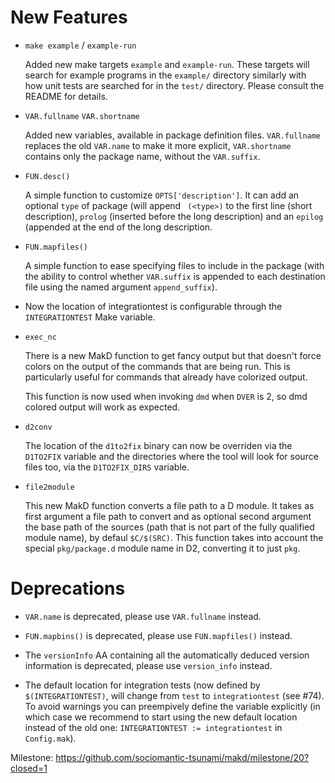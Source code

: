 New Features
============

* `make example` / `example-run`

  Added new make targets `example` and `example-run`. These targets will search for example programs in the `example/` directory similarly with how unit tests are searched for in the `test/` directory. Please consult the README for details.

* `VAR.fullname` `VAR.shortname`

  Added new variables, available in package definition files. `VAR.fullname` replaces the old `VAR.name` to make it more explicit, `VAR.shortname` contains only the package name, without the `VAR.suffix`.

* `FUN.desc()`

  A simple function to customize `OPTS['description']`. It can add an optional `type` of package (will append ` (<type>)` to the first line (short description), `prolog` (inserted before the long description) and an `epilog` (appended at the end of the long description.

* `FUN.mapfiles()`

  A simple function to ease specifying files to include in the package (with the ability to control whether `VAR.suffix` is appended to each destination file using the named argument `append_suffix`).

* Now the location of integrationtest is configurable through the ``INTEGRATIONTEST`` Make variable.

* `exec_nc`

  There is a new MakD function to get fancy output but that doesn't force colors on the output of the commands that are being run. This is particularly useful for commands that already have colorized output.

  This function is now used when invoking `dmd` when `DVER` is 2, so dmd colored output will work as expected.

* `d2conv`

  The location of the `d1to2fix` binary can now be overriden via the ``D1TO2FIX`` variable and the directories where the tool will look for source files too, via the `D1TO2FIX_DIRS` variable.

* `file2module`

  This new MakD function converts a file path to a D module. It takes as first argument a file path to convert and as optional second argument the base path of the sources (path that is not part of the fully qualified module name), by defaul `$C/$(SRC)`. This function takes into account the special `pkg/package.d` module name in D2, converting it to just `pkg`.

Deprecations
============

* `VAR.name` is deprecated, please use `VAR.fullname` instead.

* `FUN.mapbins()` is deprecated, please use `FUN.mapfiles()` instead.

* The `versionInfo` AA containing all the automatically deduced version
  information is deprecated, please use `version_info` instead.

* The default location for integration tests (now defined by ``$(INTEGRATIONTEST)``, will change from `test` to `integrationtest` (see #74). To avoid warnings you can preempively define the variable explicitly (in which case we recommend to start using the new default location instead of the old one: `INTEGRATIONTEST := integrationtest` in `Config.mak`).

Milestone: https://github.com/sociomantic-tsunami/makd/milestone/20?closed=1
